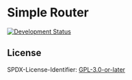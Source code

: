 # Simple Router

[![Development Status](https://img.shields.io/badge/development--status-planning-lightgrey?style=flat-square)](https://pypi.org/classifiers)

## License

SPDX-License-Identifier: [GPL-3.0-or-later](COPYING)
